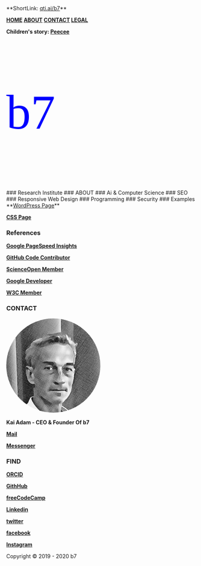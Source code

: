 <head>
<link rel="apple-touch-icon" sizes="180x180" href="/apple-touch-icon.png">
<link rel="icon" type="image/png" sizes="32x32" href="/favicon-32x32.png">
<link rel="icon" type="image/png" sizes="16x16" href="/favicon-16x16.png">
<link rel="manifest" href="/site.webmanifest">
<meta name="viewport" content="width=device-width, initial-scale=1">
<style>
.ubuntu {
  font-family: "Ubuntu";
}
</style>
<style>
img {
  border-radius: 50%;
}
</style>
<style>
body {
  background-image: url('b7.gif');
  background-repeat: no-repeat;
  background-attachment: fixed; 
  background-size: 100% 100%;
}
</style>
</head>
<audio src="b7.mp3" autoplay=""></audio>
**ShortLink: <a href="https://qti.ai/b7" target="_blank">qti.ai/b7</a>**

**<a href="https://b7.github.io" >HOME</a> <a href="https://b7.github.io/#about" >ABOUT</a> <a href="https://b7.github.io/#contact" >CONTACT</a> <a href="https://b7.github.io/legal" >LEGAL</a>**

**Children's story: <a href="https://b7.github.io/peecee" >Peecee</a>**

<p class="ubuntu" style="font-size:130px ; color:blue">b7</p>
### Research Institute
### ABOUT
### Ai & Computer Science
### SEO
### Responsive Web Design
### Programming
### Security
### Examples
**<a href="https://vvv.clan.rip" target="_blank">WordPress Page</a>**

**<a href="https://b7.github.io/css-page" target="_blank">CSS Page</a>**

### References
**<a href="https://developers.google.com/speed/pagespeed/insights/?&url=https://b7.github.io&tab=desktop" target="_blank">Google PageSpeed Insights</a>**

**<a href="https://github.com/b7" target="_blank">GitHub Code Contributor</a>**

**<a href="https://scienceopen.com/user/kaiadam" target="_blank">ScienceOpen Member</a>**

**<a href="https://meetup.com/gdg-berlin/members/317209905" target="_blank">Google Developer</a>**

**<a href="https://w3.org/community/opengov/wiki/User:Kaiadam" target="_blank">W3C Member</a>**

### CONTACT
<img src="Kai-Adam.png" alt="Kai Adam" width="250px" height="250">

**Kai Adam - CEO & Founder Of b7**

**<a href="mailto:	b7.github@gmail.com" target="_blank">Mail</a>**

**<a href="https://m.me/b7.github.io" target="_blank">Messenger</a>**

### FIND
**<a href="https://orcid.org/0000-0001-7640-7251" target="_blank">ORCID</a>**

**<a href="https://github.com/b7" target="_blank">GithHub</a>**

**<a href="https://www.freecodecamp.org/b7g" target="_blank">freeCodeCamp</a>**

**<a href="https://www.linkedin.com/in/kai-adam" target="_blank">Linkedin</a>**

**<a href="https://twitter.com/b7git" target="_blank">twitter</a>**

**<a href="https://facebook.com/b7.github.io" target="_blank">facebook</a>**

**<a href="https://instagram.com/b7.github.io" target="_blank">Instagram</a>**

Copyright © 2019 - 2020 b7
